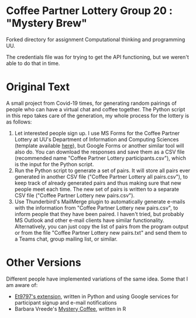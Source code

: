 # Coffee Partner Lottery Group 20 : "Mystery Brew"

Forked directory for assignment Computational thinking and programming UU. 

The credentials file was for trying to get the API functioning, but we weren't able to do that in time. 


# Original Text
A small project from Covid-19 times, for generating random pairings of people who can have a virtual chat and coffee together. The Python script in this repo takes care of the generation, my whole process for the lottery is as follows: 

1. Let interested people sign up. I use MS Forms for the Coffee Partner Lottery at UU's Department of Information and Computing Sciences (template available [here](https://forms.office.com/Pages/ShareFormPage.aspx?id=oFgn10akD06gqkv5WkoQ51EXCAYj7jZCpuwTHAmfcRhUQk1ZOEtTTDJBQVozU0tVN0ZSNlFGWDEwNC4u&sharetoken=NNfcIwyZoQl07ZdXpHkZ)), but Google Forms or another similar tool will also do. You can download the responses and save them as a CSV file (recommended name "Coffee Partner Lottery participants.csv"), which is the input for the Python script.  
2. Run the Python script to generate a set of pairs. It will store all pairs ever generated in another CSV file ("Coffee Partner Lottery all pairs.csv"), to keep track of already generated pairs and thus making sure that new people meet each time. The new set of pairs is written to a separate CSV file ("Coffee Partner Lottery new pairs.csv"). 
3. Use Thunderbird's MailMerge plugin to automatically generate e-mails with the information from "Coffee Partner Lottery new pairs.csv", to inform people that they have been paired. I haven't tried, but probably MS Outlook and other e-mail clients have similar functionality. Alternatively, you can just copy the list of pairs from the program output or from the file "Coffee Partner Lottery new pairs.txt" and send them to a Teams chat, group mailing list, or similar.

# Other Versions
Different people have implemented variations of the same idea. Some that I am aware of: 
* [Et9797's extension](https://github.com/Et9797/mysterycoffee), written in Python and using Google services for participant signup and e-mail notifications 
* Barbara Vreede's [Mystery Coffee](https://github.com/bvreede/mystery_coffee), written in R
